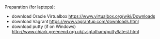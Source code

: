 Preparation (for laptops):

* download Oracle Virtualbox https://www.virtualbox.org/wiki/Downloads
* download Vagrant https://www.vagrantup.com/downloads.html
* download putty (if on Windows) http://www.chiark.greenend.org.uk/~sgtatham/putty/latest.html

